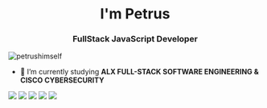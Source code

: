 <h1 align="center">I'm Petrus</h1>

<h3 align="center">FullStack JavaScript Developer</h3>

<p align="left"> <img src="https://komarev.com/ghpvc/?username=petrushimself&label=Profile%20views&color=0e75b6&style=flat" alt="petrushimself" /> </p>

- 🌱 I’m currently studying **ALX FULL-STACK SOFTWARE ENGINEERING & CISCO CYBERSECURITY**


![](http://github-profile-summary-cards.vercel.app/api/cards/profile-details?username=PetrusHimself&theme=merko)
![](http://github-profile-summary-cards.vercel.app/api/cards/repos-per-language?username=PetrusHimself&theme=merko)
![](http://github-profile-summary-cards.vercel.app/api/cards/most-commit-language?username=PetrusHimself&theme=merko)
![](http://github-profile-summary-cards.vercel.app/api/cards/stats?username=PetrusHimself&theme=merko)
![](http://github-profile-summary-cards.vercel.app/api/cards/productive-time?username=PetrusHimself&theme=merko&utcOffset=8)
